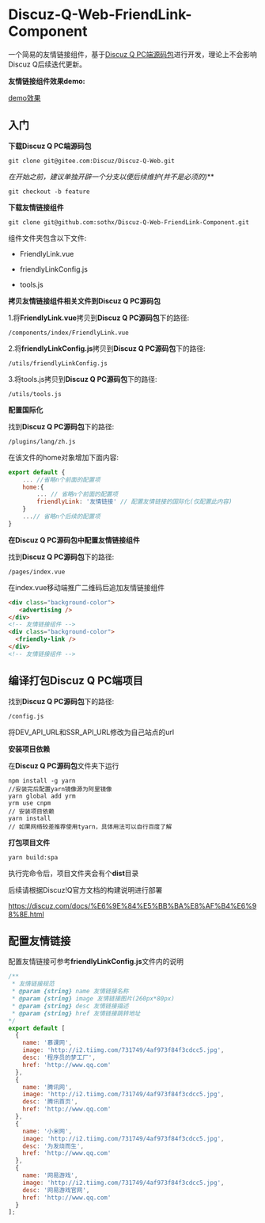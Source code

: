 # Discuz-Q-Web-FriendLink-Component

一个简易的友情链接组件，基于[Discuz Q PC端源码包](https://gitee.com/Discuz/Discuz-Q-Web)进行开发，理论上不会影响Discuz Q后续迭代更新。

**友情链接组件效果demo:**

[demo效果](http://i2.tiimg.com/731749/1f22117829cbc769.png)

## 入门

**下载Discuz Q PC端源码包**

```shell
git clone git@gitee.com:Discuz/Discuz-Q-Web.git
```

**在开始之前，建议单独开辟一个分支以便后续维护*(并不是必须的)***

```shell
git checkout -b feature
```

**下载友情链接组件**

```shell
git clone git@github.com:sothx/Discuz-Q-Web-FriendLink-Component.git
```

组件文件夹包含以下文件:

- FriendlyLink.vue

- friendlyLinkConfig.js

- tools.js

**拷贝友情链接组件相关文件到Discuz Q PC源码包**

1.将**FriendlyLink.vue**拷贝到**Discuz Q PC源码包**下的路径:

```shell
/components/index/FriendlyLink.vue
```

2.将**friendlyLinkConfig.js**拷贝到**Discuz Q PC源码包**下的路径:

```shell
/utils/friendlyLinkConfig.js
```

3.将tools.js拷贝到**Discuz Q PC源码包**下的路径:

```
/utils/tools.js
```

**配置国际化**

找到**Discuz Q PC源码包**下的路径:

```
/plugins/lang/zh.js
```

在该文件的home对象增加下面内容:

```javascript
export default {
    ... //省略n个前面的配置项
    home:{
        ... // 省略n个前面的配置项
        friendlyLink: '友情链接' // 配置友情链接的国际化(仅配置此内容)
    }
    ...// 省略n个后续的配置项
}
```

**在Discuz Q PC源码包中配置友情链接组件**

找到**Discuz Q PC源码包**下的路径:

```shell
/pages/index.vue
```

在index.vue移动端推广二维码后追加友情链接组件

```html
<div class="background-color">
   <advertising />
</div>
<!-- 友情链接组件 -->
<div class="background-color">
  <friendly-link />
</div>
<!-- 友情链接组件 -->
```

## 编译打包Discuz Q PC端项目

找到**Discuz Q PC源码包**下的路径:

```
/config.js
```

将DEV_API_URL和SSR_API_URL修改为自己站点的url

**安装项目依赖**

在**Discuz Q PC源码包**文件夹下运行

```shell
npm install -g yarn
//安装完后配置yarn镜像源为阿里镜像
yarn global add yrm
yrm use cnpm
// 安装项目依赖
yarn install
// 如果网络较差推荐使用tyarn，具体用法可以自行百度了解
```

**打包项目文件**

```shell
yarn build:spa
```

执行完命令后，项目文件夹会有个**dist**目录

后续请根据Discuz!Q官方文档的构建说明进行部署

https://discuz.com/docs/%E6%9E%84%E5%BB%BA%E8%AF%B4%E6%98%8E.html

## 配置友情链接

配置友情链接可参考**friendlyLinkConfig.js**文件内的说明

```javascript
/** 
 * 友情链接规范
 * @param {string} name 友情链接名称
 * @param {string} image 友情链接图片(260px*80px)
 * @param {string} desc 友情链接描述
 * @param {string} href 友情链接跳转地址
*/
export default [
  {
    name: '慕课网',
    image: 'http://i2.tiimg.com/731749/4af973f84f3cdcc5.jpg',
    desc: '程序员的梦工厂',
    href: 'http://www.qq.com'
  },
  {
    name: '腾讯网',
    image: 'http://i2.tiimg.com/731749/4af973f84f3cdcc5.jpg',
    desc: '腾讯首页',
    href: 'http://www.qq.com'
  },
  {
    name: '小米网',
    image: 'http://i2.tiimg.com/731749/4af973f84f3cdcc5.jpg',
    desc: '为发烧而生',
    href: 'http://www.qq.com'
  },
  {
    name: '网易游戏',
    image: 'http://i2.tiimg.com/731749/4af973f84f3cdcc5.jpg',
    desc: '网易游戏官网',
    href: 'http://www.qq.com'
  }
];

```





